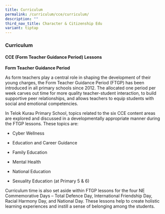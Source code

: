 ```yaml
---
title: Curriculum
permalink: /curriculum/cce/curriculum/
description: ""
third_nav_title: Character & Citizenship Edu
variant: tiptap
---
```

<h3><strong>Curriculum</strong></h3><h4><strong>CCE (Form Teacher Guidance Period) Lessons</strong></h4><p><strong>Form Teacher Guidance Period</strong></p><p>As form teachers play a central role in shaping the development of their young charges, the Form Teacher Guidance Period (FTGP) has been introduced in all primary schools since 2012. The allocated one period per week carves out time for more quality teacher-student interaction, to build supportive peer relationships, and allows teachers to equip students with social and emotional competencies.</p><p>In Telok Kurau Primary School, topics related to the six CCE content areas are explored and discussed in a developmentally appropriate manner during the FTGP lessons. These topics are:</p><ul data-tight="true" class="tight"><li><p>Cyber Wellness</p></li><li><p>Education and Career Guidance</p></li><li><p>Family Education</p></li><li><p>Mental Health</p></li><li><p>National Education</p></li><li><p>Sexuality Education (at Primary 5 &amp; 6)</p></li></ul><p>Curriculum time is also set aside within FTGP lessons for the four NE Commemorative Days – Total Defence Day, International Friendship Day, Racial Harmony Day, and National Day. These lessons help to create holistic learning experiences and instill a sense of belonging among the students.</p>